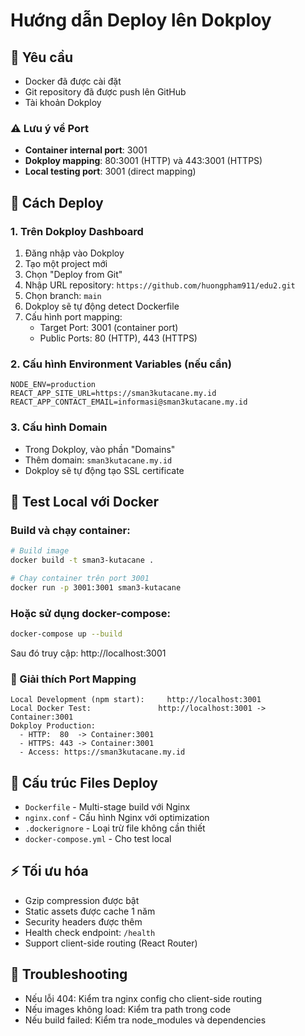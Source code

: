 # Hướng dẫn Deploy lên Dokploy

## 📝 Yêu cầu
- Docker đã được cài đặt
- Git repository đã được push lên GitHub
- Tài khoản Dokploy

### ⚠️ Lưu ý về Port
- **Container internal port**: 3001
- **Dokploy mapping**: 80:3001 (HTTP) và 443:3001 (HTTPS)
- **Local testing port**: 3001 (direct mapping)

## 🚀 Cách Deploy

### 1. Trên Dokploy Dashboard
1. Đăng nhập vào Dokploy
2. Tạo một project mới
3. Chọn "Deploy from Git"
4. Nhập URL repository: `https://github.com/huongpham911/edu2.git`
5. Chọn branch: `main`
6. Dokploy sẽ tự động detect Dockerfile
7. Cấu hình port mapping:
   - Target Port: 3001 (container port)
   - Public Ports: 80 (HTTP), 443 (HTTPS)

### 2. Cấu hình Environment Variables (nếu cần)
```
NODE_ENV=production
REACT_APP_SITE_URL=https://sman3kutacane.my.id
REACT_APP_CONTACT_EMAIL=informasi@sman3kutacane.my.id
```

### 3. Cấu hình Domain
- Trong Dokploy, vào phần "Domains"
- Thêm domain: `sman3kutacane.my.id`
- Dokploy sẽ tự động tạo SSL certificate

## 🧪 Test Local với Docker

### Build và chạy container:
```bash
# Build image
docker build -t sman3-kutacane .

# Chạy container trên port 3001
docker run -p 3001:3001 sman3-kutacane
```

### Hoặc sử dụng docker-compose:
```bash
docker-compose up --build
```

Sau đó truy cập: http://localhost:3001

### 🔄 Giải thích Port Mapping
```
Local Development (npm start):     http://localhost:3001
Local Docker Test:               http://localhost:3001 -> Container:3001
Dokploy Production:
  - HTTP:  80  -> Container:3001
  - HTTPS: 443 -> Container:3001
  - Access: https://sman3kutacane.my.id
```

## 📁 Cấu trúc Files Deploy
- `Dockerfile` - Multi-stage build với Nginx
- `nginx.conf` - Cấu hình Nginx với optimization
- `.dockerignore` - Loại trừ file không cần thiết
- `docker-compose.yml` - Cho test local

## ⚡ Tối ưu hóa
- Gzip compression được bật
- Static assets được cache 1 năm
- Security headers được thêm
- Health check endpoint: `/health`
- Support client-side routing (React Router)

## 🔧 Troubleshooting
- Nếu lỗi 404: Kiểm tra nginx config cho client-side routing
- Nếu images không load: Kiểm tra path trong code
- Nếu build failed: Kiểm tra node_modules và dependencies
